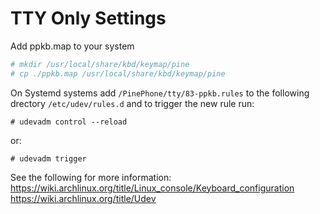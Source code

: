 # TTY Only Settings

Add ppkb.map to your system  
```bash
# mkdir /usr/local/share/kbd/keymap/pine
# cp ./ppkb.map /usr/local/share/kbd/keymap/pine
```

On Systemd systems add `/PinePhone/tty/83-ppkb.rules` to the following drectory `/etc/udev/rules.d` and to trigger the new rule run:  

```
# udevadm control --reload
```
or:  

```
# udevadm trigger
```

See the following for more information:
https://wiki.archlinux.org/title/Linux_console/Keyboard_configuration  
https://wiki.archlinux.org/title/Udev
